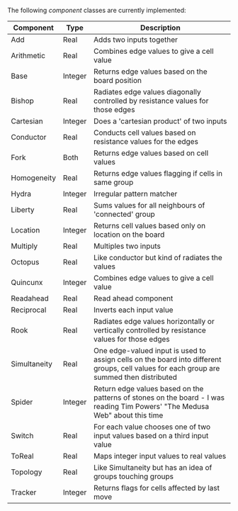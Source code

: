 The following *component* classes are currently
implemented:

Component|Type|Description
-|-|-
Add|Real|Adds two inputs together
Arithmetic|Real|Combines edge values to give a cell value
Base|Integer|Returns edge values based on the board position
Bishop|Real|Radiates edge values diagonally controlled by resistance values for those edges
Cartesian|Integer|Does a 'cartesian product' of two inputs
Conductor|Real|Conducts cell values based on resistance values for the edges
Fork|Both|Returns edge values based on cell values
Homogeneity|Real|Returns edge values flagging if cells in same group
Hydra|Integer|Irregular pattern matcher
Liberty|Real|Sums values for all neighbours of 'connected' group
Location|Integer|Returns cell values based only on location on the board
Multiply|Real|Multiples two inputs
Octopus|Real|Like conductor but kind of radiates the values
Quincunx|Integer|Combines edge values to give a cell value
Readahead|Real|Read ahead component
Reciprocal|Real|Inverts each input value
Rook|Real|Radiates edge values horizontally or vertically controlled by resistance values for those edges
Simultaneity|Real|One edge-valued input is used to assign cells on the board into different groups, cell values for each group are summed then distributed
Spider|Integer|Return edge values based on the patterns of stones on the board - I was reading Tim Powers' "The Medusa Web" about this time
Switch|Real|For each value chooses one of two input values based on a third input value
ToReal|Real|Maps integer input values to real values
Topology|Real|Like Simultaneity but has an idea of groups touching groups
Tracker|Integer|Returns flags for cells affected by last move
